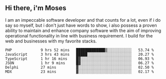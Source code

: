 ## Hi there, i'm Moses

I am an impeccable software developer and that counts for a lot, even if i do say so myself, but i don't just have words to show, i also possess a proven ability to maintain and enhance company software with the aim of improving operational functionality in line with business requirement. I build for the web and businesses with my favorite stacks.
<!--START_SECTION:waka-->

```text
PHP             9 hrs 52 mins   █████████████▒░░░░░░░░░░░   53.74 %
JavaScript      3 hrs 43 mins   █████░░░░░░░░░░░░░░░░░░░░   20.27 %
TypeScript      1 hr 16 mins    █▓░░░░░░░░░░░░░░░░░░░░░░░   06.93 %
JSON            1 hr 9 mins     █▓░░░░░░░░░░░░░░░░░░░░░░░   06.27 %
Delphi          27 mins         ▓░░░░░░░░░░░░░░░░░░░░░░░░   02.50 %
MDX             23 mins         ▓░░░░░░░░░░░░░░░░░░░░░░░░   02.17 %
```

<!--END_SECTION:waka-->
